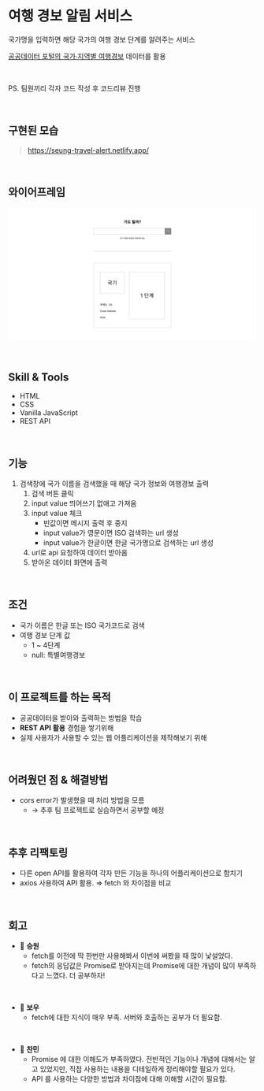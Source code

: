 # 여행 경보 알림 서비스

국가명을 입력하면 해당 국가의 여행 경보 단계를 알려주는 서비스

[공공데이터 포털의 국가∙지역별 여행경보](https://www.data.go.kr/tcs/dss/selectApiDataDetailView.do?publicDataPk=15076237) 데이터를 활용

<br />

PS. 팀원끼리 각자 코드 작성 후 코드리뷰 진행

<br />

## 구현된 모습

> https://seung-travel-alert.netlify.app/

<br />

## 와이어프레임

![와이어프레임이미지](./wireframe.png)

<br />

## Skill & Tools

- HTML
- CSS
- Vanilla JavaScript
- REST API

<br />

## 기능

1. 검색창에 국가 이름을 검색했을 때 해당 국가 정보와 여행경보 출력
   1. 검색 버튼 클릭
   2. input value 띄어쓰기 없애고 가져옴
   3. input value 체크
      - 빈값이면 메시지 출력 후 중지
      - input value가 영문이면 ISO 검색하는 url 생성
      - input value가 한글이면 한글 국가명으로 검색하는 url 생성
   4. url로 api 요청하여 데이터 받아옴
   5. 받아온 데이터 화면에 출력

<br />

## 조건

- 국가 이름은 한글 또는 ISO 국가코드로 검색
- 여행 경보 단계 값
  - 1 ~ 4단계
  - null: 특별여행경보

<br />

## 이 프로젝트를 하는 목적

- 공공데이터을 받아와 출력하는 방법을 학습
- **REST API 활용** 경험을 쌓기위해
- 실제 사용자가 사용할 수 있는 웹 어플리케이션을 제작해보기 위해

<br />

## 어려웠던 점 & 해결방법

- cors error가 발생했을 때 처리 방법을 모름
  - → 추후 팀 프로젝트로 실습하면서 공부할 예정

<br />

## 추후 리팩토링

- 다른 open API를 활용하여 각자 만든 기능을 하나의 어플리케이션으로 합치기
- axios 사용하여 API 활용. ⇒ fetch 와 차이점을 비교

<br />

## 회고

- 👻 **승원**
  - fetch를 이전에 딱 한번만 사용해봐서 이번에 써봤을 때 많이 낯설었다.
  - fetch의 응답값은 Promise로 받아지는데 Promise에 대한 개념이 많이 부족하다고 느꼈다. 더 공부하자!

<br />

- 🤡 **보우**
  - fetch에 대한 지식이 매우 부족. 서버와 호출하는 공부가 더 필요함.

<br />

- 🙉 **찬민**
  - Promise 에 대한 이해도가 부족하였다. 전반적인 기능이나 개념에 대해서는 알고 있었지만,
    직접 사용하는 내용을 디테일하게 정리해야할 필요가 있다.
  - API 를 사용하는 다양한 방법과 차이점에 대해 이해할 시간이 필요함.
